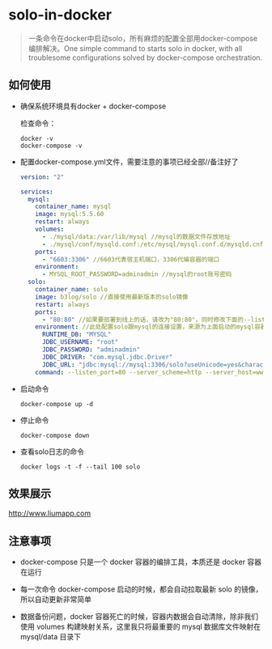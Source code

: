 # solo-in-docker

> 一条命令在docker中启动solo，所有麻烦的配置全部用docker-compose编排解决。One simple command to starts solo in docker, with all troublesome configurations solved by docker-compose orchestration.

## 如何使用

* 确保系统环境具有docker + docker-compose

    检查命令：
    
    ```
    docker -v
    docker-compose -v
    ```
    
* 配置docker-compose.yml文件，需要注意的事项已经全部//备注好了

    ````yaml
    version: "2"
    
    services:
      mysql:
        container_name: mysql
        image: mysql:5.5.60
        restart: always
        volumes:
          - ./mysql/data:/var/lib/mysql //mysql的数据文件存放地址
          - ./mysql/conf/mysqld.conf:/etc/mysql/mysql.conf.d/mysqld.cnf //mysql的配置文件存放地址
        ports:
          - "6603:3306" //6603代表宿主机端口，3306代编容器的端口
        environment:
          - MYSQL_ROOT_PASSWORD=adminadmin //mysql的root账号密码
      solo:
        container_name: solo
        image: b3log/solo //直接使用最新版本的solo镜像
        restart: always
        ports:
          - "80:80" //如果要部署到线上的话，请改为"80:80"，同时修改下面的--listen_port=80
        environment: //此处配置solo跟mysql的连接设置，来源为上面启动的mysql容器，如果要用自己的mysql服务，那么请将mysql的servcie去掉
          RUNTIME_DB: "MYSQL"
          JDBC_USERNAME: "root"
          JDBC_PASSWORD: "adminadmin"
          JDBC_DRIVER: "com.mysql.jdbc.Driver"
          JDBC_URL: "jdbc:mysql://mysql:3306/solo?useUnicode=yes&characterEncoding=UTF-8&useSSL=false&serverTimezone=UTC" //此处，因为solo跟mysql同为docker容器，所以可以直接使用容器名 + 容器端口来访问
        command: --listen_port=80 --server_scheme=http --server_host=www.kidcaoblog.com //按照solo官方要求，在solo启动之初，配置solo的域名、端口，如果是本地测试的话，将host改为localhost即可
    ````    
        
* 启动命令

    ````shell
    docker-compose up -d
    ````
    
* 停止命令

    ````shell
    docker-compose down
    ````
    
* 查看solo日志的命令

    ```
    docker logs -t -f --tail 100 solo
    ```                                
    
## 效果展示

http://www.liumapp.com    

## 注意事项

* docker-compose 只是一个 docker 容器的编排工具，本质还是 docker 容器在运行

* 每一次命令 docker-compose 启动的时候，都会自动拉取最新 solo 的镜像，所以自动更新非常简单

* 数据备份问题，docker 容器死亡的时候，容器内数据会自动清除，除非我们使用 volumes 构建映射关系，这里我只将最重要的 mysql 数据库文件映射在 mysql/data 目录下

